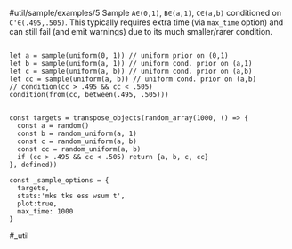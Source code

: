 #util/sample/examples/5 Sample `A∈(0,1)`, `B∈(a,1)`, `C∈(a,b)` conditioned on `C'∈(.495,.505)`. This typically requires extra time (via `max_time` option) and can still fail (and emit warnings) due to its much smaller/rarer condition.
```js:js_input

let a = sample(uniform(0, 1)) // uniform prior on (0,1)
let b = sample(uniform(a, 1)) // uniform cond. prior on (a,1)
let c = sample(uniform(a, b)) // uniform cond. prior on (a,b)
let cc = sample(uniform(a, b)) // uniform cond. prior on (a,b)
// condition(cc > .495 && cc < .505)
condition(from(cc, between(.495, .505)))

```
```js:js_removed

const targets = transpose_objects(random_array(1000, () => {
  const a = random()
  const b = random_uniform(a, 1)
  const c = random_uniform(a, b)
  const cc = random_uniform(a, b)
  if (cc > .495 && cc < .505) return {a, b, c, cc}
}, defined))

const _sample_options = { 
  targets,
  stats:'mks tks ess wsum t',  
  plot:true,
  max_time: 1000
}

```
#_util